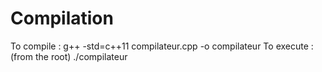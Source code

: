 # Compilation

To compile : g++ -std=c++11 compilateur.cpp -o compilateur
To execute : (from the root) ./compilateur